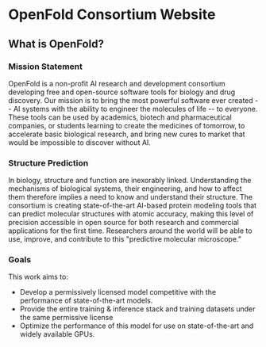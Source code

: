 # OpenFold Consortium Website

## What is OpenFold?

### Mission Statement
OpenFold is a non-profit AI research and development consortium developing free and open-source software tools for biology and drug discovery. Our mission is to bring the most powerful software ever created -- AI systems with the ability to engineer the molecules of life -- to everyone. These tools can be used by academics, biotech and pharmaceutical companies, or students learning to create the medicines of tomorrow, to accelerate basic biological research, and bring new cures to market that would be impossible to discover without AI.

### Structure Prediction
In biology, structure and function are inexorably linked. Understanding the mechanisms of biological systems, their engineering, and how to affect them therefore implies a need to know and understand their structure. The consortium is creating state-of-the-art AI-based protein modeling tools that can predict molecular structures with atomic accuracy, making this level of precision accessible in open source for both research and commercial applications for the first time. Researchers around the world will be able to use, improve, and contribute to this "predictive molecular microscope.”

### Goals
This work aims to:

- Develop a permissively licensed model competitive with the performance of state-of-the-art models.
- Provide the entire training & inference stack and training datasets under the same permissive license
- Optimize the performance of this model for use on state-of-the-art and widely available GPUs.